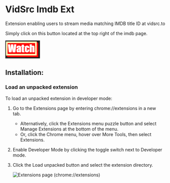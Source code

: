 # VidSrc Imdb Ext
Extension enabling users to stream media matching IMDB title ID at vidsrc.to

Simply click on this button located at the top right of the imdb page.

![icon.png](https://github.com/jsDorian/VidSrc-Imdb-Ext/blob/main/source/icon.png)

## Installation: ##
### Load an unpacked extension ###
To load an unpacked extension in developer mode:

1. Go to the Extensions page by entering chrome://extensions in a new tab.
    * Alternatively, click the Extensions menu puzzle button and select Manage Extensions at the bottom of the menu.
    * Or, click the Chrome menu, hover over More Tools, then select Extensions.
2. Enable Developer Mode by clicking the toggle switch next to Developer mode.
3. Click the Load unpacked button and select the extension directory.
   
   ![Extensions page (chrome://extensions)](https://developer.chrome.com/static/docs/extensions/get-started/tutorial/hello-world/image/extensions-page-e0d64d89a6acf_480.png)
